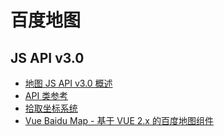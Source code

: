 # 百度地图

## JS API v3.0

- [地图 JS API v3.0 概述](https://lbsyun.baidu.com/index.php?title=jspopular3.0)
- [API 类参考](https://lbsyun.baidu.com/cms/jsapi/reference/jsapi_reference_3_0.html)
- [拾取坐标系统](https://api.map.baidu.com/lbsapi/getpoint/index.html)
- [Vue Baidu Map - 基于 VUE 2.x 的百度地图组件](https://dafrok.github.io/vue-baidu-map/#/zh/index)
